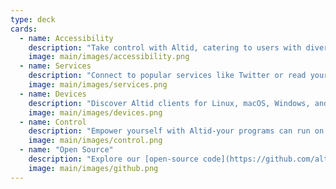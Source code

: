 ```yaml
---
type: deck
cards:
  - name: Accessibility
    description: "Take control with Altid, catering to users with diverse needs — from blind and vision-impaired to those with limited motor ability and beyond."
    image: main/images/accessibility.png
  - name: Services
    description: "Connect to popular services like Twitter or read your favorite PDFs on any supported client. Explore our [full list](/services)"
    image: main/images/services.png
  - name: Devices
    description: "Discover Altid clients for Linux, macOS, Windows, and stay tuned for more platforms as we expand!"
    image: main/images/devices.png
  - name: Control
    description: "Empower yourself with Altid-your programs can run on your computer or be hosted on any major VPS."
    image: main/images/control.png
  - name: "Open Source"
    description: "Explore our [open-source code](https://github.com/altid) on GitHub. Contributors are always welcome!"
    image: main/images/github.png
---
```

